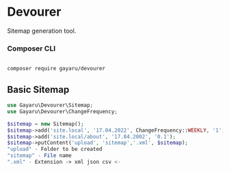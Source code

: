 # Devourer
Sitemap generation tool.

### Composer CLI

```

composer require gayaru/devourer

```

## Basic Sitemap

``` php
use Gayaru\Devourer\Sitemap;
use Gayaru\Devourer\ChangeFrequency;

$sitemap = new Sitemap();
$sitemap->add('site.local', '17.04.2022', ChangeFrequency::WEEKLY, '1');
$sitemap->add('site.local/about', '17.04.2002', '0.1');
$sitemap->putContent('upload', 'sitemap','.xml', $sitemap);
"upload" - Folder to be created
"sitemap" - File name
".xml" - Extension -> xml json csv <-

